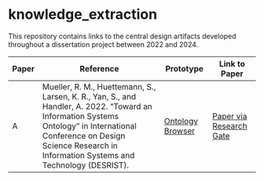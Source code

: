 # knowledge_extraction
This repository contains links to the central design artifacts developed throughout a dissertation project between 2022 and 2024.

| Paper     |  Reference | Prototype      | Link to Paper      |
| ------------- | ------------- | ------------- | ------------- |
| A | Mueller, R. M., Huettemann, S., Larsen, K. R., Yan, S., and Handler, A. 2022. “Toward an Information Systems Ontology” in International Conference on Design Science Research in Information Systems and Technology (DESRIST). | [Ontology Browser](http://162.55.33.207:6828/ontology_browser) | [Paper via Research Gate](https://www.researchgate.net/publication/360893416_Toward_an_Information_Systems_Ontology) |

